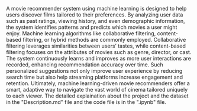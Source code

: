 A movie recommender system using machine learning is designed to help users discover films tailored to their preferences. By analyzing user data such as past ratings, viewing history, and even demographic information, the system identifies patterns and predicts which movies a user might enjoy. Machine learning algorithms like collaborative filtering, content-based filtering, or hybrid methods are commonly employed. Collaborative filtering leverages similarities between users’ tastes, while content-based filtering focuses on the attributes of movies such as genre, director, or cast. The system continuously learns and improves as more user interactions are recorded, enhancing recommendation accuracy over time. Such personalized suggestions not only improve user experience by reducing search time but also help streaming platforms increase engagement and retention. Ultimately, machine learning-driven movie recommenders offer a smart, adaptive way to navigate the vast world of cinema tailored uniquely to each viewer.
The detailed explaination about the project and the dataset in the "Description.md" file and the code file is in the ".ipynb" file.
